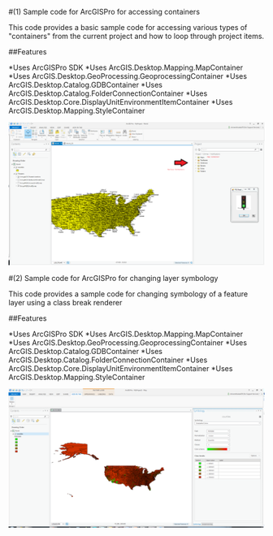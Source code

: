 #(1) Sample code for ArcGISPro for accessing containers

This code provides a basic sample code for accessing various types of "containers" from the current 
project and how to loop through project items.

##Features

*Uses ArcGISPro SDK
*Uses ArcGIS.Desktop.Mapping.MapContainer
*Uses ArcGIS.Desktop.GeoProcessing.GeoprocessingContainer
*Uses ArcGIS.Desktop.Catalog.GDBContainer
*Uses ArcGIS.Desktop.Catalog.FolderConnectionContainer
*Uses ArcGIS.Desktop.Core.DisplayUnitEnvironmentItemContainer
*Uses ArcGIS.Desktop.Mapping.StyleContainer

![ArcGIS Pro](https://raw.githubusercontent.com/shrirambhutada/ArcGISProSDK/master/ProAppModule1/ArcGISProContainers.png)

#(2) Sample code for ArcGISPro for changing layer symbology

This code provides a sample code for changing symbology of a feature layer using a class break renderer

##Features

*Uses ArcGISPro SDK
*Uses ArcGIS.Desktop.Mapping.MapContainer
*Uses ArcGIS.Desktop.GeoProcessing.GeoprocessingContainer
*Uses ArcGIS.Desktop.Catalog.GDBContainer
*Uses ArcGIS.Desktop.Catalog.FolderConnectionContainer
*Uses ArcGIS.Desktop.Core.DisplayUnitEnvironmentItemContainer
*Uses ArcGIS.Desktop.Mapping.StyleContainer

![ArcGIS Pro output](https://github.com/shrirambhutada/ArcGISProSDK/blob/master/ProAppModule_ClassBreakRenderer/SampleOutput.png)
